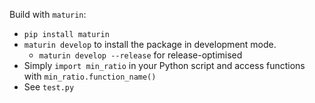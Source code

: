 Build with `maturin`:

- `pip install maturin`
- `maturin develop` to install the package in development mode.
   - `maturin develop --release` for release-optimised
- Simply `import min_ratio` in your Python script and access functions with `min_ratio.function_name()`
- See `test.py`

